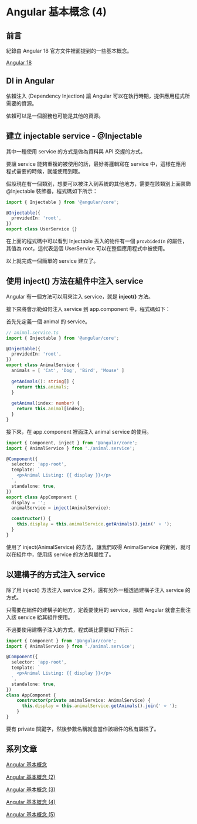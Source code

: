 # Angular 基本概念 (4)

## 前言
紀錄由 Angular 18 官方文件裡面提到的一些基本概念。

[Angular 18](https://angular.dev)

## DI in Angular
依賴注入 (Dependency Injection) 讓 Angular 可以在執行時期，提供應用程式所需要的資源。

依賴可以是一個服務也可能是其他的資源。

## 建立 injectable service - @Injectable
其中一種使用 service 的方式是做為資料與 API 交握的方式。

要讓 service 能夠重複的被使用的話，最好將邏輯寫在 service 中，這樣在應用程式需要的時候，就能使用到哦。

假設現在有一個類別，想要可以被注入到系統的其他地方，需要在該類別上面裝飾 @Injectable 裝飾器，程式碼如下所示：

```ts
import { Injectable } from '@angular/core';

@Injectable({
  providedIn: 'root',
})
export class UserService {}
```

在上面的程式碼中可以看到 Injectable 丟入的物件有一個 `provbidedIn` 的屬性，其值為 root，這代表這個 UserService 可以在整個應用程式中被使用。

以上就完成一個簡單的 service 建立了。

## 使用 inject() 方法在組件中注入 service
Angular 有一個方法可以用來注入 service，就是 **inject()** 方法。

接下來將會示範如何注入 service 到 app.component 中，程式碼如下：

首先先定義一個 animal 的 service。

```ts
// animal.service.ts
import { Injectable } from '@angular/core';

@Injectable({
  providedIn: 'root',
})
export class AnimalService {
  animals = [ 'Cat', 'Dog', 'Bird', 'Mouse' ]
  
  getAnimals(): string[] {
    return this.animals;
  }
  
  getAnimal(index: number) {
    return this.animal[index]; 
  }
}
```

接下來，在 app.component 裡面注入 animal service 的使用。

```ts
import { Component, inject } from '@angular/core';
import { AnimalService } from './animal.service';

@Component({
  selector: 'app-root',
  template: `
    <p>Animal Listing: {{ display }}</p>
  `,
  standalone: true,
})
export class AppComponent {
  display = '';
  animalService = inject(AnimalService);

  constructor() {
    this.display = this.animalService.getAnimals().join(' ⭐️ ');
  }
}
```

使用了 inject(AnimalService) 的方法，讓我們取得 AnimalService 的實例，就可以在組件中，使用該 service 的方法與屬性了。

## 以建構子的方式注入 service
除了用 inject() 方法注入 service 之外，還有另外一種透過建構子注入 service 的方式。

只需要在組件的建構子的地方，定義要使用的 service，那麼 Angular 就會主動注入該 service 給其組件使用。

不過要使用建構子注入的方式，程式碼比需要如下所示：
```ts
import { Component } from '@angular/core';
import { AnimalService } from './animal.service';

@Component({
  selector: 'app-root',
  template: `
    <p>Animal Listing: {{ display }}</p>
  `,
  standalone: true,
})
class AppComponet {
    constructor(private animalService: AnimalService) {
      this.display = this.animalService.getAnimals().join(' ⭐️ ');
    }
}
```

要有 private 關鍵字，然後參數名稱就會當作該組件的私有屬性了。

## 系列文章
[Angular 基本概念](https://bingfenghung.github.io/blog/articles/Angular%3C_%3E%3EAngular%20%E5%9F%BA%E6%9C%AC%E6%A6%82%E5%BF%B5)

[Angular 基本概念 (2)](https://bingfenghung.github.io/blog/articles/Angular%3C_%3E%3EAngular%20%E5%9F%BA%E6%9C%AC%E6%A6%82%E5%BF%B5%20(2))

[Angular 基本概念 (3)](https://bingfenghung.github.io/blog/articles/Angular%3C_%3E%3EAngular%20%E5%9F%BA%E6%9C%AC%E6%A6%82%E5%BF%B5%20(3))

[Angular 基本概念 (4)](https://bingfenghung.github.io/blog/articles/Angular%3C_%3E%3EAngular%20%E5%9F%BA%E6%9C%AC%E6%A6%82%E5%BF%B5%20(4))

[Angular 基本概念 (5)](https://bingfenghung.github.io/blog/articles/Angular%3C_%3E%3EAngular%20%E5%9F%BA%E6%9C%AC%E6%A6%82%E5%BF%B5%20(5))
